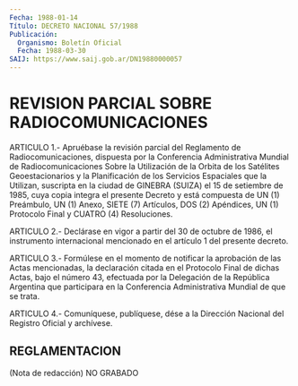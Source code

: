 ```yaml
---
Fecha: 1988-01-14
Título: DECRETO NACIONAL 57/1988
Publicación:
  Organismo: Boletín Oficial
  Fecha: 1988-03-30
SAIJ: https://www.saij.gob.ar/DN19880000057
---
```

# REVISION PARCIAL SOBRE RADIOCOMUNICACIONES

<a id="1"></a>
ARTICULO  1.-  Apruébase  la  revisión  parcial  del  Reglamento de Radiocomunicaciones,  dispuesta  por  la Conferencia Administrativa Mundial de Radiocomunicaciones Sobre la  Utilización  de  la Orbita de  los  Satélites  Geoestacionarios  y  la  Planificación  de  los Servicios  Espaciales  que  la  Utilizan, suscripta en la ciudad de GINEBRA (SUIZA) el 15 de setiembre  de  1985, cuya copia integra el presente  Decreto  y  está compuesta de UN (1)  Preámbulo,  UN  (1) Anexo, SIETE (7) Artículos,  DOS  (2)  Apéndices,  UN (1) Protocolo Final y CUATRO (4) Resoluciones.

<a id="2"></a>
ARTICULO  2.-  Declárase  en  vigor  a  partir del 30 de octubre de 1986, el instrumento internacional mencionado  en el artículo 1 del presente decreto.

<a id="3"></a>
ARTICULO  3.- Formúlese en el momento de notificar la aprobación de las Actas mencionadas,  la declaración citada en el Protocolo Final de dichas Actas, bajo el  número 43, efectuada por la Delegación de la  República  Argentina  que    participara    en  la  Conferencia Administrativa Mundial de que se trata.

<a id="4"></a>
ARTICULO  4.- Comuníquese, publíquese, dése a la Dirección Nacional del Registro Oficial y archívese.

## REGLAMENTACION

<a id="1"></a>
(Nota de redacción) NO GRABADO